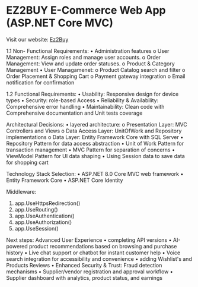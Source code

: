 # EZ2BUY E-Commerce Web App (ASP.NET Core MVC)

Visit our website: [Ez2Buy](https://ez2buy.azurewebsites.net)

1.1 Non- Functional Requirements:
•	Administration features
o	User Management: Assign roles and manage user accounts.
o	Order Management: View and update order statuses.
o	Product & Category Management
•	User Managamenet:
o	Product Catalog search and filter
o	Order Placement & Shopping Cart
o	Payment gateway integration
o	Email notification for confirmation

1.2 Functional Requirements:
•	Usability: Responsive design for device types
•	Security: role-based Access
•	Reliability & Availability: Comprehensive error handling
•	Maintainability: Clean code with Comprehensive documentation and Unit tests coverage 


Architectural Decisions:
•	layered architecture:
o	Presentation Layer: MVC Controllers and Views
o	Data Access Layer: UnitOfWork and Repository implementations
o	Data Layer: Entity Framework Core with SQL Server
•	Repository Pattern for data access abstraction
•	Unit of Work Pattern for transaction management
•	MVC Pattern for separation of concerns
•	ViewModel Pattern for UI data shaping
•	Using Session data to save data for shopping cart


Technology Stack Selection:
•	ASP.NET 8.0 Core MVC web framework
•	Entity Framework Core
•	ASP.NET Core Identity


Middleware:
1. app.UseHttpsRedirection() 
2. app.UseRouting() 
3. app.UseAuthentication() 
4. app.UseAuthorization() 
5. app.UseSession()


Next steps: Advanced User Experience
•	completing API versions
•	AI-powered product recommendations based on browsing and purchase history
•	Live chat support or chatbot for instant customer help
•	Voice search integration for accessibility and convenience
•	adding Wishlist's and Products Reviews
•	Enhanced Security & Trust: Fraud detection mechanisms
•	Supplier/vendor registration and approval workflow 
•	Supplier dashboard with analytics, product status, and earnings

